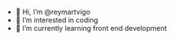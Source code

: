 - 👋 Hi, I’m @reymartvigo
- 👀 I’m interested in coding
- 🌱 I’m currently learning front end development


<!---
reymartvigo/reymartvigo is a ✨ special ✨ repository because its `README.md` (this file) appears on your GitHub profile.
You can click the Preview link to take a look at your changes.
--->
